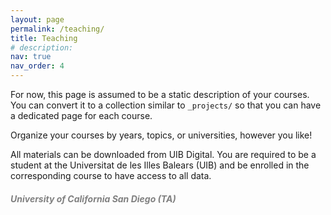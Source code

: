 ```yaml
---
layout: page
permalink: /teaching/
title: Teaching
# description:
nav: true
nav_order: 4
---
```


For now, this page is assumed to be a static description of your courses. You can convert it to a collection similar to `_projects/` so that you can have a dedicated page for each course.

Organize your courses by years, topics, or universities, however you like!

All materials can be downloaded from UIB Digital. You are required to be a student at the Universitat de les Illes Balears (UIB) and be enrolled in the corresponding course to have access to all data.

<h5 id="university-of-california-san-diego-ta"><span style="color:gray">University of California San Diego (TA)</span></h5>
